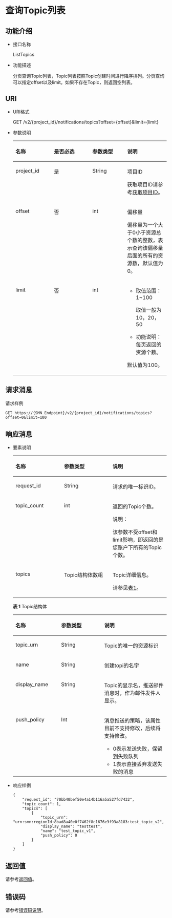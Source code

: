 # 查询Topic列表<a name="ZH-CN_TOPIC_0036016755"></a>

## 功能介绍<a name="zh-cn_topic_0025373767-chtext"></a>

-   接口名称

    ListTopics


-   功能描述

    分页查询Topic列表，Topic列表按照Topic创建时间进行降序排列。分页查询可以指定offset以及limit。如果不存在Topic，则返回空列表。


## URI<a name="section30715040"></a>

-   URI格式

    GET /v2/\{project\_id\}/notifications/topics?offset=\{offset\}&limit=\{limit\}


-   参数说明

    <a name="table65858198"></a>
    <table><thead align="left"><tr id="row16627584"><th class="cellrowborder" valign="top" width="25%" id="mcps1.1.5.1.1"><p id="p4657088"><a name="p4657088"></a><a name="p4657088"></a>名称</p>
    </th>
    <th class="cellrowborder" valign="top" width="25%" id="mcps1.1.5.1.2"><p id="p41679865"><a name="p41679865"></a><a name="p41679865"></a>是否必选</p>
    </th>
    <th class="cellrowborder" valign="top" width="22.650000000000002%" id="mcps1.1.5.1.3"><p id="p20625874"><a name="p20625874"></a><a name="p20625874"></a>参数类型</p>
    </th>
    <th class="cellrowborder" valign="top" width="27.35%" id="mcps1.1.5.1.4"><p id="p60083059"><a name="p60083059"></a><a name="p60083059"></a>说明</p>
    </th>
    </tr>
    </thead>
    <tbody><tr id="row7485743"><td class="cellrowborder" valign="top" width="25%" headers="mcps1.1.5.1.1 "><p id="p2365466"><a name="p2365466"></a><a name="p2365466"></a>project_id</p>
    </td>
    <td class="cellrowborder" valign="top" width="25%" headers="mcps1.1.5.1.2 "><p id="p57385070"><a name="p57385070"></a><a name="p57385070"></a>是</p>
    </td>
    <td class="cellrowborder" valign="top" width="22.650000000000002%" headers="mcps1.1.5.1.3 "><p id="p17679057"><a name="p17679057"></a><a name="p17679057"></a>String</p>
    </td>
    <td class="cellrowborder" valign="top" width="27.35%" headers="mcps1.1.5.1.4 "><p id="p12240680154940"><a name="p12240680154940"></a><a name="p12240680154940"></a>项目ID</p>
    <p id="p22717550"><a name="p22717550"></a><a name="p22717550"></a>获取项目ID请参考<a href="获取项目ID.md">获取项目ID</a>。</p>
    </td>
    </tr>
    <tr id="row52313669"><td class="cellrowborder" valign="top" width="25%" headers="mcps1.1.5.1.1 "><p id="p9548790"><a name="p9548790"></a><a name="p9548790"></a>offset</p>
    </td>
    <td class="cellrowborder" valign="top" width="25%" headers="mcps1.1.5.1.2 "><p id="p2088631120211"><a name="p2088631120211"></a><a name="p2088631120211"></a>否</p>
    </td>
    <td class="cellrowborder" valign="top" width="22.650000000000002%" headers="mcps1.1.5.1.3 "><p id="p37041500"><a name="p37041500"></a><a name="p37041500"></a>int</p>
    </td>
    <td class="cellrowborder" valign="top" width="27.35%" headers="mcps1.1.5.1.4 "><p id="p146581828102110"><a name="p146581828102110"></a><a name="p146581828102110"></a>偏移量</p>
    <p id="p21821344207"><a name="p21821344207"></a><a name="p21821344207"></a>偏移量为一个大于0小于资源总个数的整数，表示查询该偏移量后面的所有的资源数，默认值为0。</p>
    </td>
    </tr>
    <tr id="row51489795"><td class="cellrowborder" valign="top" width="25%" headers="mcps1.1.5.1.1 "><p id="p9923843"><a name="p9923843"></a><a name="p9923843"></a>limit</p>
    </td>
    <td class="cellrowborder" valign="top" width="25%" headers="mcps1.1.5.1.2 "><p id="p65633828"><a name="p65633828"></a><a name="p65633828"></a>否</p>
    </td>
    <td class="cellrowborder" valign="top" width="22.650000000000002%" headers="mcps1.1.5.1.3 "><p id="p14739853"><a name="p14739853"></a><a name="p14739853"></a>int</p>
    </td>
    <td class="cellrowborder" valign="top" width="27.35%" headers="mcps1.1.5.1.4 "><a name="ul38160342182720"></a><a name="ul38160342182720"></a><ul id="ul38160342182720"><li>取值范围：1~100<p id="p3980022182720"><a name="p3980022182720"></a><a name="p3980022182720"></a>取值一般为10，20，50</p>
    </li><li>功能说明：每页返回的资源个数。</li></ul>
    <p id="p5184153012911"><a name="p5184153012911"></a><a name="p5184153012911"></a>默认值为100。</p>
    </td>
    </tr>
    </tbody>
    </table>


## 请求消息<a name="section7999906"></a>

请求样例

```
GET https://{SMN_Endpoint}/v2/{project_id}/notifications/topics?offset=0&limit=100
```

## 响应消息<a name="section4890297"></a>

-   要素说明

    <a name="table32894845"></a>
    <table><thead align="left"><tr id="row40748571"><th class="cellrowborder" valign="top" width="31.59%" id="mcps1.1.4.1.1"><p id="p12299945"><a name="p12299945"></a><a name="p12299945"></a>名称</p>
    </th>
    <th class="cellrowborder" valign="top" width="31.59%" id="mcps1.1.4.1.2"><p id="p56771492"><a name="p56771492"></a><a name="p56771492"></a>参数类型</p>
    </th>
    <th class="cellrowborder" valign="top" width="36.82%" id="mcps1.1.4.1.3"><p id="p35088115"><a name="p35088115"></a><a name="p35088115"></a>说明</p>
    </th>
    </tr>
    </thead>
    <tbody><tr id="row29721263"><td class="cellrowborder" valign="top" width="31.59%" headers="mcps1.1.4.1.1 "><p id="p58612075"><a name="p58612075"></a><a name="p58612075"></a>request_id</p>
    </td>
    <td class="cellrowborder" valign="top" width="31.59%" headers="mcps1.1.4.1.2 "><p id="p49957660"><a name="p49957660"></a><a name="p49957660"></a>String</p>
    </td>
    <td class="cellrowborder" valign="top" width="36.82%" headers="mcps1.1.4.1.3 "><p id="p20038698"><a name="p20038698"></a><a name="p20038698"></a>请求的唯一标识ID。</p>
    </td>
    </tr>
    <tr id="row45587811"><td class="cellrowborder" valign="top" width="31.59%" headers="mcps1.1.4.1.1 "><p id="p1625174"><a name="p1625174"></a><a name="p1625174"></a>topic_count</p>
    </td>
    <td class="cellrowborder" valign="top" width="31.59%" headers="mcps1.1.4.1.2 "><p id="p64530307"><a name="p64530307"></a><a name="p64530307"></a>int</p>
    </td>
    <td class="cellrowborder" valign="top" width="36.82%" headers="mcps1.1.4.1.3 "><p id="p59572368"><a name="p59572368"></a><a name="p59572368"></a>返回的Topic个数。</p>
    <div class="note" id="note48698383125"><a name="note48698383125"></a><a name="note48698383125"></a><span class="notetitle"> 说明： </span><div class="notebody"><p id="p452954191219"><a name="p452954191219"></a><a name="p452954191219"></a>该参数不受offset和limit影响，即返回的是您账户下所有的Topic个数。</p>
    </div></div>
    </td>
    </tr>
    <tr id="row8821459"><td class="cellrowborder" valign="top" width="31.59%" headers="mcps1.1.4.1.1 "><p id="p43449544"><a name="p43449544"></a><a name="p43449544"></a>topics</p>
    </td>
    <td class="cellrowborder" valign="top" width="31.59%" headers="mcps1.1.4.1.2 "><p id="p29752153"><a name="p29752153"></a><a name="p29752153"></a>Topic结构体数组</p>
    </td>
    <td class="cellrowborder" valign="top" width="36.82%" headers="mcps1.1.4.1.3 "><p id="p15409255121419"><a name="p15409255121419"></a><a name="p15409255121419"></a>Topic详细信息。</p>
    <p id="p61114224"><a name="p61114224"></a><a name="p61114224"></a>请参见<a href="#table10636317195533">表1</a>。</p>
    </td>
    </tr>
    </tbody>
    </table>

    **表 1**  Topic结构体

    <a name="table10636317195533"></a>
    <table><thead align="left"><tr id="row28583391195533"><th class="cellrowborder" valign="top" width="29.69%" id="mcps1.2.4.1.1"><p id="p33553343195533"><a name="p33553343195533"></a><a name="p33553343195533"></a>名称</p>
    </th>
    <th class="cellrowborder" valign="top" width="28.050000000000004%" id="mcps1.2.4.1.2"><p id="p33466243195533"><a name="p33466243195533"></a><a name="p33466243195533"></a>参数类型</p>
    </th>
    <th class="cellrowborder" valign="top" width="42.26%" id="mcps1.2.4.1.3"><p id="p26411156195533"><a name="p26411156195533"></a><a name="p26411156195533"></a>说明</p>
    </th>
    </tr>
    </thead>
    <tbody><tr id="row8508090195533"><td class="cellrowborder" valign="top" width="29.69%" headers="mcps1.2.4.1.1 "><p id="p18066721195533"><a name="p18066721195533"></a><a name="p18066721195533"></a>topic_urn</p>
    </td>
    <td class="cellrowborder" valign="top" width="28.050000000000004%" headers="mcps1.2.4.1.2 "><p id="p54118259195533"><a name="p54118259195533"></a><a name="p54118259195533"></a>String</p>
    </td>
    <td class="cellrowborder" valign="top" width="42.26%" headers="mcps1.2.4.1.3 "><p id="p21502874195533"><a name="p21502874195533"></a><a name="p21502874195533"></a>Topic的唯一的资源标识</p>
    </td>
    </tr>
    <tr id="row39230450195533"><td class="cellrowborder" valign="top" width="29.69%" headers="mcps1.2.4.1.1 "><p id="p23549883195533"><a name="p23549883195533"></a><a name="p23549883195533"></a>name</p>
    </td>
    <td class="cellrowborder" valign="top" width="28.050000000000004%" headers="mcps1.2.4.1.2 "><p id="p28492405195533"><a name="p28492405195533"></a><a name="p28492405195533"></a>String</p>
    </td>
    <td class="cellrowborder" valign="top" width="42.26%" headers="mcps1.2.4.1.3 "><p id="p26183496195533"><a name="p26183496195533"></a><a name="p26183496195533"></a>创建topi的名字</p>
    </td>
    </tr>
    <tr id="row28851380195533"><td class="cellrowborder" valign="top" width="29.69%" headers="mcps1.2.4.1.1 "><p id="p55260426195533"><a name="p55260426195533"></a><a name="p55260426195533"></a>display_name</p>
    </td>
    <td class="cellrowborder" valign="top" width="28.050000000000004%" headers="mcps1.2.4.1.2 "><p id="p46909558195533"><a name="p46909558195533"></a><a name="p46909558195533"></a>String</p>
    </td>
    <td class="cellrowborder" valign="top" width="42.26%" headers="mcps1.2.4.1.3 "><p id="p41577821195533"><a name="p41577821195533"></a><a name="p41577821195533"></a>Topic的显示名，推送邮件消息时，作为邮件发件人显示。</p>
    </td>
    </tr>
    <tr id="row44134393195533"><td class="cellrowborder" valign="top" width="29.69%" headers="mcps1.2.4.1.1 "><p id="p18116055195533"><a name="p18116055195533"></a><a name="p18116055195533"></a>push_policy</p>
    </td>
    <td class="cellrowborder" valign="top" width="28.050000000000004%" headers="mcps1.2.4.1.2 "><p id="p58114317195533"><a name="p58114317195533"></a><a name="p58114317195533"></a>Int</p>
    </td>
    <td class="cellrowborder" valign="top" width="42.26%" headers="mcps1.2.4.1.3 "><p id="p9639236195533"><a name="p9639236195533"></a><a name="p9639236195533"></a>消息推送的策略，该属性目前不支持修改，后续将支持修改。</p>
    <a name="ul10412105324519"></a><a name="ul10412105324519"></a><ul id="ul10412105324519"><li>0表示发送失败，保留到失败队列</li><li>1表示直接丢弃发送失败的消息</li></ul>
    </td>
    </tr>
    </tbody>
    </table>

-   响应样例

    ```
    {
        "request_id": "70bb40bef50e4a14b116a5a527fd7432", 
        "topic_count": 1, 
        "topics": [
            {
                "topic_urn": "urn:smn:regionId:8bad8a40e0f7462f8c1676e3f93a8183:test_topic_v2", 
                "display_name": "testtest", 
                "name": "test_topic_v1", 
                "push_policy": 0            
            }
        ]
    }
    ```


## 返回值<a name="section44012677"></a>

请参考[返回值](返回值.md)。

## 错误码<a name="section73211020122511"></a>

请参考[错误码说明](错误码说明.md)。

